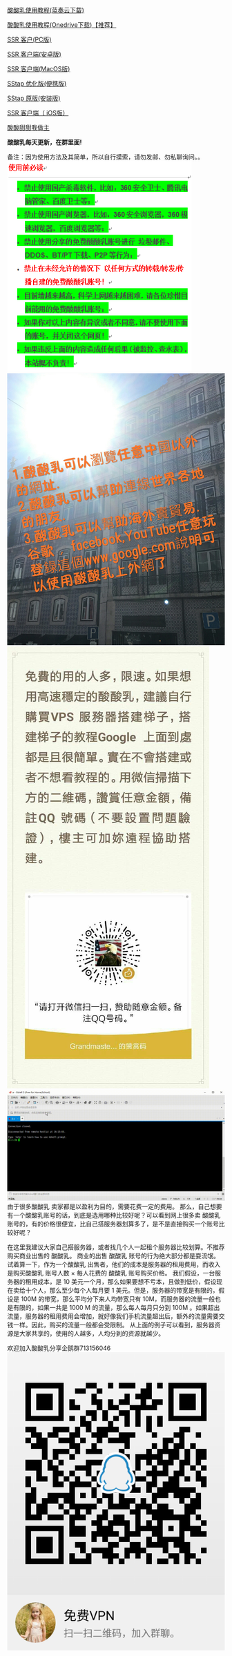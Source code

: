 [酸酸乳使用教程(蓝奏云下载)](https://www.lanzous.com/b258733)

[酸酸乳使用教程(Onedrive下载)【推荐】](https://1drv.ms/f/s!AmWIHMwCirfbc415hslnRCrXp5s)

[SSR 客户(PC版)](http://dixssr.tk/Proxy/ShadowsocksR/Windows/ShadowsocksR-win-4.9.0.zip)

[SSR 客户端(安卓版)](http://dixssr.tk/Proxy/ShadowsocksR/Android/shadowsocksr-android-3.5.4.apk)

[SSR 客户端(MacOS版)](https://dlc.ssrshare.xyz/list/32584/)

[SStap 优化版(便携版)](https://dlc.ssrshare.xyz/sstap_Modified/)

[SStap 原版(安装版)](https://dlc.ssrshare.xyz/list/32586/)

[SSR 客户端（ iOS版）](https://www.lanzous.com/i131n6j)

[酸酸甜甜我做主](https://www.lanzous.com/b258734/)

**酸酸乳每天更新，在群里面!**

备注：因为使用方法及其简单，所以自行摸索，请勿发邮、勿私聊询问。。
![](https://github.com/woshijiuge2018/hello-world/blob/master/%E9%85%B8%E9%85%B8%E4%B9%B3%E4%BD%BF%E7%94%A8%E5%89%8D%E9%A1%BB%E7%9F%A5.png)
![](https://github.com/woshijiuge2018/hello-world/blob/master/%E9%85%B8%E9%85%B8%E4%B9%B3%E5%A6%82%E4%BD%95%E5%B8%A6%E4%BD%A0%E7%95%85%E6%B8%B8%E4%B8%96%E7%95%8C(1).jpg)
![](https://github.com/woshijiuge2018/hello-world/blob/master/QQ%E5%9B%BE%E7%89%8720180914222519.jpg)
![](https://github.com/woshijiuge2018/-2/blob/master/67Zwz7V.gif)
由于很多酸酸乳 卖家都是以盈利为目的，需要花费一定的费用。
那么，自己想要有一个酸酸乳账号的话，到底是选用哪种比较好呢？可以看到网上很多卖 酸酸乳 账号的，有的价格很便宜，比自己搭服务器划算多了，是不是直接购买一个账号比较好呢？

在这里我建议大家自己搭服务器，或者找几个人一起租个服务器比较划算。不推荐购买商业出售的 酸酸乳。
商业的出售 酸酸乳 账号的行为绝大部分都是耍流氓。试着算一下，作为一个酸酸乳 出售者，他们的成本是服务器的租用费用，而收入是购买酸酸乳 账号人数 × 每人花费的 酸酸乳 账号购买价格。
我们假设，一台服务器的租用成本，是 10 美元一个月，那么如果要想不亏本，且做到低价，假设现在卖给十个人，那么至少每个人每月要 1 美元。但是，服务器的带宽是有限的，假设是 100M 的带宽，那么平均分下来人均带宽只有 10M，而服务器的流量一般也是有限的，如果一共是 1000 M 的流量，那么每人每月只分到 100M 。如果超出流量，服务器的租用费用会增加，就好像我们手机流量超出后，额外的流量需要交钱一样。因此，购买的流量一般都会受限制。
从上面的例子可以看到，服务器资源是大家共享的，使用的人越多，人均分到的资源就越少。

欢迎加入酸酸乳分享企鹅群713156046
![](https://github.com/woshijiuge2018/hello-world/blob/master/QQ%E5%9B%BE%E7%89%8720180922162708.png)
